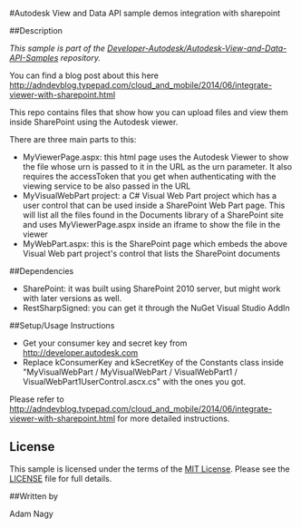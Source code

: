 #Autodesk View and Data API sample demos integration with sharepoint

##Description

*This sample is part of the [Developer-Autodesk/Autodesk-View-and-Data-API-Samples](https://github.com/Developer-Autodesk/autodesk-view-and-data-api-samples) repository.*

You can find a blog post about this here http://adndevblog.typepad.com/cloud_and_mobile/2014/06/integrate-viewer-with-sharepoint.html

This repo contains files that show how you can upload files and view them inside SharePoint using the Autodesk viewer.

There are three main parts to this:
* MyViewerPage.aspx: this html page uses the Autodesk Viewer to show the file whose urn is  passed to it in the URL as the urn parameter. It also requires the accessToken that you get when authenticating with the viewing service to be also passed in the URL
* MyVisualWebPart project: a C# Visual Web Part project which has a user control that can be used inside a SharePoint Web Part page. This will list all the files found in the Documents library of a SharePoint site and uses MyViewerPage.aspx inside an iframe to show the file in the viewer
* MyWebPart.aspx: this is the SharePoint page which embeds the above Visual Web part project's control that lists the SharePoint documents 


##Dependencies

* SharePoint: it was built using SharePoint 2010 server, but might work with later versions as well.
* RestSharpSigned: you can get it through the NuGet Visual Studio AddIn  

##Setup/Usage Instructions

* Get your consumer key and secret key from http://developer.autodesk.com
* Replace kConsumerKey and kSecretKey of the Constants class inside "MyVisualWebPart / MyVisualWebPart / VisualWebPart1 / VisualWebPart1UserControl.ascx.cs" with the ones you got.

Please refer to http://adndevblog.typepad.com/cloud_and_mobile/2014/06/integrate-viewer-with-sharepoint.html for more detailed instructions.

## License

This sample is licensed under the terms of the [MIT License](http://opensource.org/licenses/MIT). Please see the [LICENSE](LICENSE) file for full details.

##Written by 

Adam Nagy





    
